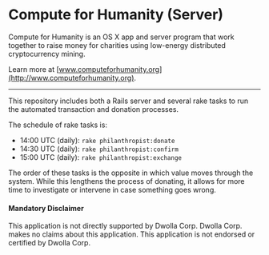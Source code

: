 # Compute for Humanity (Server)

Compute for Humanity is an OS X app and server program that work together to
raise money for charities using low-energy distributed cryptocurrency mining.

Learn more at [www.computeforhumanity.org](http://www.computeforhumanity.org).

----

This repository includes both a Rails server and several rake tasks to run the
automated transaction and donation processes.

The schedule of rake tasks is:

- 14:00 UTC (daily): `rake philanthropist:donate`
- 14:30 UTC (daily): `rake philanthropist:confirm`
- 15:00 UTC (daily): `rake philanthropist:exchange`

The order of these tasks is the opposite in which value moves through the
system. While this lengthens the process of donating, it allows for more time to
investigate or intervene in case something goes wrong.

#### Mandatory Disclaimer

This application is not directly supported by Dwolla Corp. Dwolla
Corp.
makes no claims about this application. This application is not
endorsed or certified by Dwolla Corp.

